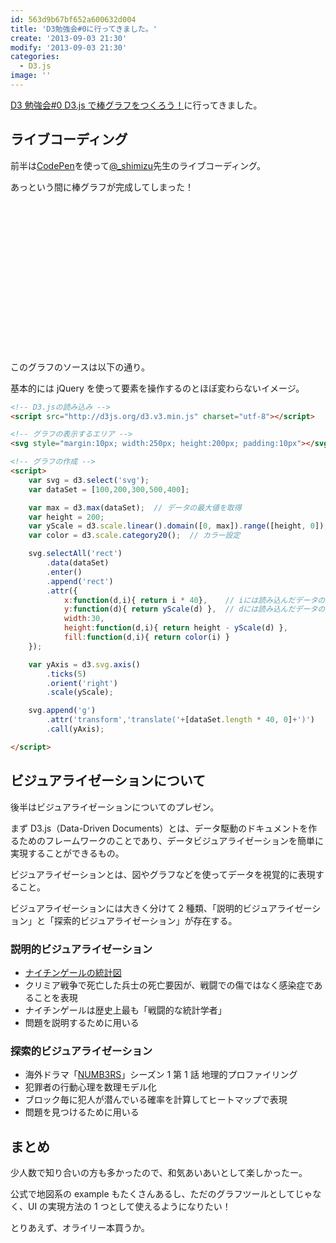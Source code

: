 ```yaml
---
id: 563d9b67bf652a600632d004
title: 'D3勉強会#0に行ってきました。'
create: '2013-09-03 21:30'
modify: '2013-09-03 21:30'
categories:
  - D3.js
image: ''
---
```


[D3 勉強会#0 D3.js で棒グラフをつくろう！](http://atnd.org/events/42411)に行ってきました。

<!-- more -->

## ライブコーディング

前半は[CodePen](http://codepen.io)を使って[@\_shimizu](https://twitter.com/_shimizu)先生のライブコーディング。

あっという間に棒グラフが完成してしまった！

<script src="http://d3js.org/d3.v3.min.js" charset="utf-8"></script>

<svg style="margin:10px; width:250px; height:200px; padding:10px"></svg>

<script>
window.onload = function(){
var svg = d3.select('svg');
var dataSet = [100,200,300,500,400];

var max = d3.max(dataSet);
var height = 200;

var yScale = d3.scale.linear().domain([0, max]).range([height, 0]);
var color = d3.scale.category20();

svg.selectAll('rect')
.data(dataSet)
.enter()
.append('rect')
.attr({
x:function(d,i){ return i * 40},
y:function(d){ return yScale(d) },
width:30,
height:function(d,i){ return height - yScale(d) },
fill:function(d,i){ return color(i) }
});

var yAxis = d3.svg.axis()
.ticks(5)
.orient('right')
.scale(yScale);

svg.append('g')
.attr('transform','translate('+[dataSet.length * 40, 0]+')')
.call(yAxis);
})();
}
</script>

このグラフのソースは以下の通り。

基本的には jQuery を使って要素を操作するのとほぼ変わらないイメージ。

```html
<!-- D3.jsの読み込み -->
<script src="http://d3js.org/d3.v3.min.js" charset="utf-8"></script>

<!-- グラフの表示するエリア -->
<svg style="margin:10px; width:250px; height:200px; padding:10px"></svg>

<!-- グラフの作成 -->
<script>
	var svg = d3.select('svg');
	var dataSet = [100,200,300,500,400];

	var max = d3.max(dataSet);	// データの最大値を取得
	var height = 200;
	var yScale = d3.scale.linear().domain([0, max]).range([height, 0]);	// y軸の設定
	var color = d3.scale.category20();	// カラー設定

	svg.selectAll('rect')
		.data(dataSet)
		.enter()
		.append('rect')
		.attr({
			x:function(d,i){ return i * 40},	// iには読み込んだデータのindexが入る
			y:function(d){ return yScale(d) },	// dには読み込んだデータの値が入る
			width:30,
			height:function(d,i){ return height - yScale(d) },
			fill:function(d,i){ return color(i) }
	});

	var yAxis = d3.svg.axis()
		.ticks(5)
		.orient('right')
		.scale(yScale);

	svg.append('g')
		.attr('transform','translate('+[dataSet.length * 40, 0]+')')
		.call(yAxis);

</script>
```

## ビジュアライゼーションについて

後半はビジュアライゼーションについてのプレゼン。

まず D3.js（Data-Driven Documents）とは、データ駆動のドキュメントを作るためのフレームワークのことであり、データビジュアライゼーションを簡単に実現することができるもの。

ビジュアライゼーションとは、図やグラフなどを使ってデータを視覚的に表現すること。

ビジュアライゼーションには大きく分けて 2 種類、「説明的ビジュアライゼーション」と「探索的ビジュアライゼーション」が存在する。

### 説明的ビジュアライゼーション

- [ナイチンゲールの統計図](http://www.florence-nightingale-avenging-angel.co.uk/japanese/coxcomb.htm)
- クリミア戦争で死亡した兵士の死亡要因が、戦闘での傷ではなく感染症であることを表現
- ナイチンゲールは歴史上最も「戦闘的な統計学者」
- 問題を説明するために用いる

### 探索的ビジュアライゼーション

- 海外ドラマ「[NUMB3RS](http://ja.wikipedia.org/wiki/NUMBERS_天才数学者の事件ファイル)」シーズン 1 第 1 話 地理的プロファイリング
- 犯罪者の行動心理を数理モデル化
- ブロック毎に犯人が潜んでいる確率を計算してヒートマップで表現
- 問題を見つけるために用いる

## まとめ

少人数で知り合いの方も多かったので、和気あいあいとして楽しかったー。

公式で地図系の example もたくさんあるし、ただのグラフツールとしてじゃなく、UI の実現方法の 1 つとして使えるようになりたい！

とりあえず、オライリー本買うか。
